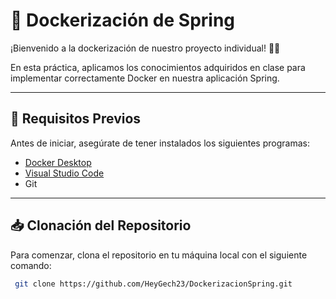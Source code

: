 # 🚀 Dockerización de Spring

¡Bienvenido a la dockerización de nuestro proyecto individual! 🐳✨

En esta práctica, aplicamos los conocimientos adquiridos en clase para implementar correctamente Docker en nuestra aplicación Spring.

---

## 📌 Requisitos Previos

Antes de iniciar, asegúrate de tener instalados los siguientes programas:

- [Docker Desktop](https://www.docker.com/products/docker-desktop/)
- [Visual Studio Code](https://code.visualstudio.com/)
- Git

---

## 📥 Clonación del Repositorio

Para comenzar, clona el repositorio en tu máquina local con el siguiente comando:

```bash
 git clone https://github.com/HeyGech23/DockerizacionSpring.git
